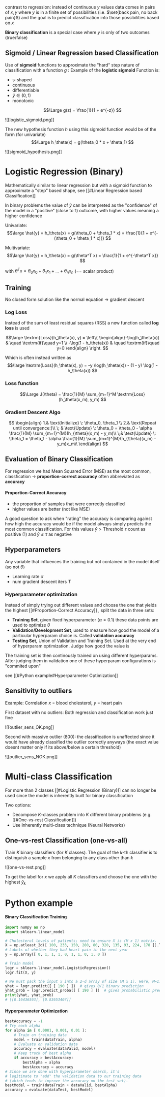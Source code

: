 

contrast to regression: instead of continuous $y$ values data comes in pairs of $x,y$ where $y$ is in a finite set of possibilities (i.e. $\set{back pain, no back pain}$) and the goal is to predict classification into those possibilities based on $x$


**Binary classification** is a special case where $y$ is only of two outcomes (true/false)


## Sigmoid / Linear Regression based Classification

Use of **sigmoid** functions to approximate the "hard" step nature of classification with a function $g$ :
Example of the **logistic sigmoid**
Function is:
- s-shaped
- continuous
- differentiable
- $\hat{y} \in (0, 1)$
- monotonic 

$$\Large
g(z) = \frac{1}{1 + e^{-z}}
$$



![[logistic_sigmoid.png]]

The new hypothesis function $h$ using this sigmoid function would be of the form (for univariate)
$$\Large
h_\theta(x) = g(\theta_0 * x + \theta_1)
$$

![[sigmoid_hypothesis.png]]



# Logistic Regression (Binary)

Mathematically similar to linear regression but with a sigmoid function to approximate a "step" based shape, see [[#Linear Regression based Classification]]

In binary problems the value of $\hat{y}$ can be interpreted as the "confidence" of the model in a "positive" (close to 1) outcome, with higher values meaning a higher confidence 

Univariate:
$$\large
\hat{y} = h_\theta(x) = g(\theta_0 + \theta_1 * x) = 
\frac{1}{1 + e^{-(\theta_0 + \theta_1 * x)}}
$$

Multivariate:
$$\large
\hat{y} = h_\theta(x) = g(\theta^T x) = \frac{1}{1 + e^{-\theta^T x}}
$$

with $\theta^T x = \theta_0 x_0 + \theta_1 x_1 + ... + \theta_n x_n$     (== scalar product)



## Training

No closed form solution like the normal equation -> gradient descent

### Log Loss

Instead of the sum of least residual squares (RSS) a new function called **log loss** is used

$$\large
\textrm{Loss}(h_\theta(x), y) = \left\{ \begin{align}-\log(h_\theta(x)) & \quad \textrm{if}\quad y=1 \\
                                                          -\log(1 - h_\theta(x)) & \quad \textrm{if}\quad y=0 \end{align} \right.
$$

Which is often instead written as 
$$\large
\textrm{Loss}(h_\theta(x), y) = -y \log(h_\theta(x)) - (1 - y) \log(1 - h_\theta(x))
$$


### Loss function

$$\Large
J(\theta) = \frac{1}{M} \sum_{m=1}^M \textrm{Loss}(h_\theta(x_m), y_m)
$$

### Gradient Descent Algo

$$
\begin{align}
1.& \text{Initialize} \: \theta_0, \theta_1 \\
2.& \text{Repeat until convergence:}\\
\; & \text{Update} \: \theta_0 = \theta_0 - \alpha \frac{1}{M} \sum_{m=1}^{M}(h_{\theta}(x_m) - y_m)\\
\;&  \text{Update} \: \theta_1 = \theta_1 - \alpha \frac{1}{M} \sum_{m=1}^{M}(h_{\theta}(x_m) - y_m)x_m\\
\end{align}
$$




## Evaluation of Binary Classification

For regression we had Mean Squared Error (MSE) as the most common,
classfication -> **proportion-correct accuracy** often abbreviated as **accuracy**

#### Proportion-Correct Accuracy

- the proportion of samples that were correctly classified
- higher values are better (not like MSE)

A good question to ask when "rating" the accuracy is comparing against how high the accuracy would be if the model always simply predicts the most common classification.
For this values $\hat{y} > \textrm{Threshold } \tau$  count as positive (1) and $\hat{y} \le \tau$ as negative



## Hyperparameters

Any variable that influences the training but not contained in the model itself (so not $\theta$)

- Learning rate $\alpha$
- num gradient descent iters $T$

### Hyperparameter optimization

Instead of simply trying out different values and choose the one that yields the highest [[#Proportion-Correct Accuracy]] , split the data in three sets:

- **Training Set**, given fixed hyperparameter ($\alpha = 0.1$) these data points are used to optimize $\theta$
- **Validation/Development Set**, used to measure how good the model of a particular hyperparam choice is. Called **validation accuracy**
- **Testing Set**, Union of Validation and Training Set.  Used at the very end of hyperparam optimization. Judge how good the value is

The training set is then continously trained on using different hyperparams. After judging them in validation one of these hyperparam configurations is "commited upon"

see [[#Python example#Hyperparameter Optimization]]


## Sensitivity to outliers


Example: Correlation $x$ = blood cholesterol, $y$ = heart pain

First dataset with no outliers: Both regression and classification work just fine

![[outlier_sens_OK.png]]

Second with massive outlier (800):  the classification is unaffected since it would have already classified the outlier correctly anyways (the exact value doesnt matter only if its above/below a certain threshold)

![[outlier_sens_NOK.png]]


# Multi-class Classification

For more than 2 classes [[#Logistic Regression (Binary)]] can no longer be used since the model is inherently built for binary classification

Two options:
- Decompose $K$-classes problem into $K$ different binary problems (e.g. [[#One-vs-rest Classification]])
- Use inherently multi-class technique (Neural Networks)


## One-vs-rest Classification (one-vs-all)

Train $K$ binary classifiers (for $K$ classes). The goal of the $k$-th classifier is to distinguish a sample $x$ from belonging to any class other than $k$

![[one-vs-rest.png]]

To get the label for $x$ we apply all $K$ classifiers and choose the one with the highest $\hat{y}_k$





# Python example

#### Binary Classification Training

```python
import numpy as np
import sklearn.linear_model

# Cholesterol levels of patients; need to ensure X is (M x 1) matrix.
X = np.atleast_2d([ 100, 233, 150, 280, 80, 320, 135, 93, 224, 178 ]).T
# Labels of whether they had heart pain in the next year
y = np.array([ 0, 1, 1, 1, 0, 1, 1, 0, 1, 0 ])

# Train model
logr = sklearn.linear_model.LogisticRegression()
logr.fit(X, y)

# We must pack the input x into a 2-d array of size (M x 1). Here, M=1.
yhat = logr.predict([ [ 190 ] ])  # gives 0/1 binary prediction
yhat_prob = logr.predict_proba([ [ 190 ] ])  # gives probabilistic prediction
print(yhat, yhat_prob)
# [[0.16436593], [0.83653407]]
```
#### Hyperparameter Optimization

```python
bestAccuracy = -1
# Try each alpha
for alpha in [ 0.0001, 0.001, 0.01 ]:
    # Train on training data
    model = train(dataTrain, alpha)
    # Evaluate on validation data
    accuracy = evaluate(dataValid, model)
    # Keep track of best alpha
    if accuracy > bestAccuracy:
        bestAlpha = alpha
        bestAccuracy = accuracy
# Since we are done with hyperparameter search, it's
# legitimate to "add" the validation data to our training data
# (which tends to improve the accuracy on the test set).
bestModel = train(dataTrain + dataValid, bestAlpha)
accuracy = evaluate(dataTest, bestModel)
```